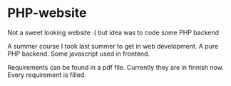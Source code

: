 # PHP-website
Not a sweet looking website :( but idea was to code some PHP backend

A summer course I took last summer to get in web development. A pure PHP backend. Some javascript used in frontend.

Requirements can be found in a pdf file. Currently they are in finnish now. Every requirement is filled. 

